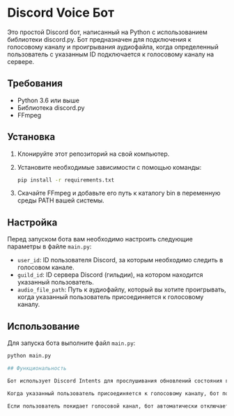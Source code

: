 # Discord Voice Бот

Это простой Discord бот, написанный на Python с использованием библиотеки discord.py. Бот предназначен для подключения к голосовому каналу и проигрывания аудиофайла, когда определенный пользователь с указанным ID подключается к голосовому каналу на сервере.

## Требования

- Python 3.6 или выше
- Библиотека discord.py
- FFmpeg

## Установка

1. Клонируйте этот репозиторий на свой компьютер.
2. Установите необходимые зависимости с помощью команды:

   ```bash
   pip install -r requirements.txt
3. Скачайте FFmpeg и добавьте его путь к каталогу bin в переменную среды PATH вашей системы.

## Настройка

Перед запуском бота вам необходимо настроить следующие параметры в файле `main.py`:

- `user_id`: ID пользователя Discord, за которым необходимо следить в голосовом канале.
- `guild_id`: ID сервера Discord (гильдии), на котором находится указанный пользователь.
- `audio_file_path`: Путь к аудиофайлу, который вы хотите проигрывать, когда указанный пользователь присоединяется к голосовому каналу.

## Использование

Для запуска бота выполните файл `main.py`:

```bash
python main.py

## Функциональность

Бот использует Discord Intents для прослушивания обновлений состояния голосовых каналов и отслеживания активности пользователей в голосовых каналах.

Когда указанный пользователь присоединяется к голосовому каналу, бот подключается к этому каналу и начинает воспроизведение указанного аудиофайла.

Если пользователь покидает голосовой канал, бот автоматически отключается.
